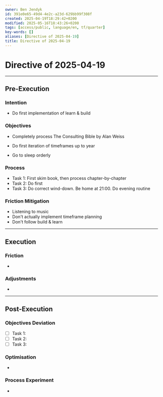 ```yaml
---
owner: Ben Jendyk
id: 391e0e65-49d4-4e2c-a23d-629bb99f308f
created: 2025-04-19T18:29:42+0200
modified: 2025-05-16T18:43:26+0200
tags: [access/public, language/en, tf/quarter]
key-words: []
aliases: [Directive of 2025-04-19]
title: Directive of 2025-04-19
---
```


# Directive of 2025-04-19

---

## Pre-Execution

### Intention
<!-- What broader chief aim do you want to focus on today? -->
- Do first implementation of learn & build

### Objectives
<!-- Most critical task 1 – outcome-driven, not just an activity. -->
- Completely process The Consulting Bible by Alan Weiss
<!-- Most critical task 2 – make it concrete and measurable. -->
- Do first iteration of timeframes up to year
<!-- Most critical task 3 – must fit within the day’s execution capacity. -->
- Go to sleep orderly

### Process
<!-- How will this be executed most efficiently? E.g., deep work session, batching tasks, specific tool usage. -->
- Task 1: First skim book, then process chapter-by-chapter
- Task 2: Do first 
- Task 3: Do correct wind-down. Be home at 21:00. Do evening routine

### Friction Mitigation
<!-- What are the biggest risks to focus/execution today? E.g., distractions, decision fatigue, overplanning. -->
- Listening to music
- Don't actually implement timeframe planning
- Don't follow build & learn

---

## Execution

### Friction
<!-- What slowed execution today? E.g., distractions, over-perfection, slow decision-making, unexpected blockers. -->
- 

### Adjustments
<!-- What tweaks were made mid-day to maintain efficiency? Only note direct changes to process. -->
- 

---

## Post-Execution

### Objectives Deviation
<!-- Did execution match expectation? If not, what caused deviation? -->
- [ ] Task 1:
- [ ] Task 2:  
- [ ] Task 3:  

### Optimisation
<!-- What execution inefficiency should be addressed tomorrow? Focus on a single high-leverage improvement. -->
- 

### Process Experiment
<!-- What **one small tweak** will be tested tomorrow to refine execution? Keep it experimental and specific. -->
- 